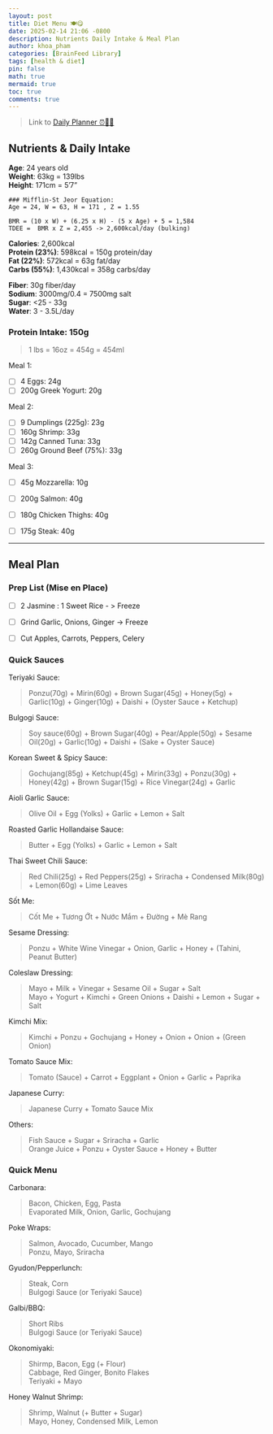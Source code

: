 ```yaml
---
layout: post
title: Diet Menu 🍽️😋
date: 2025-02-14 21:06 -0800
description: Nutrients Daily Intake & Meal Plan
author: khoa_pham
categories: [BrainFeed Library]
tags: [health & diet]
pin: false
math: true
mermaid: true
toc: true
comments: true
---
```


> Link to [Daily Planner ⏰🏋️‍♂️](https://khoapham1002.github.io/mindpalace/posts/daily-planner/)

## Nutrients & Daily Intake
__Age__: 24 years old  
__Weight__: 63kg = 139lbs  
__Height__: 171cm = 5’7”  

```
### Mifflin-St Jeor Equation:
Age = 24, W = 63, H = 171 , Z = 1.55

BMR = (10 x W) + (6.25 x H) - (5 x Age) + 5 = 1,584
TDEE =  BMR x Z = 2,455 -> 2,600kcal/day (bulking)
```

__Calories__: 2,600kcal  
__Protein (23%)__: 598kcal = 150g protein/day   
__Fat (22%)__: 572kcal = 63g fat/day  
__Carbs (55%)__: 1,430kcal = 358g carbs/day

__Fiber__: 30g fiber/day   
__Sodium__: 3000mg/0.4 =  7500mg salt    
__Sugar__: <25 - 33g    
__Water__: 3 - 3.5L/day 



### Protein Intake: 150g
> 1 lbs = 16oz = 454g = 454ml

Meal 1:   
- [ ] 4 Eggs: 24g   
- [ ] 200g Greek Yogurt: 20g   

Meal 2:   
- [ ] 9 Dumplings (225g): 23g  
- [ ] 160g Shrimp: 33g   
- [ ] 142g Canned Tuna: 33g   
- [ ] 260g Ground Beef (75%): 33g  

Meal 3:   
- [ ] 45g Mozzarella: 10g   
- [ ] 200g Salmon: 40g     
- [ ] 180g Chicken Thighs: 40g     
- [ ] 175g Steak: 40g     


***

## Meal Plan
### Prep List (Mise en Place)
- [ ] 2 Jasmine : 1 Sweet Rice - > Freeze
- [ ] Grind Garlic, Onions, Ginger -> Freeze
- [ ] Cut Apples, Carrots, Peppers, Celery


### Quick Sauces
Teriyaki Sauce: 
> Ponzu(70g) + Mirin(60g) + Brown Sugar(45g) + Honey(5g) + Garlic(10g) + Ginger(10g) + Daishi + (Oyster Sauce + Ketchup)

Bulgogi Sauce: 
> Soy sauce(60g) + Brown Sugar(40g) + Pear/Apple(50g) + Sesame Oil(20g)  + Garlic(10g) + Daishi + (Sake + Oyster Sauce)

Korean Sweet & Spicy Sauce:
> Gochujang(85g) + Ketchup(45g) + Mirin(33g) + Ponzu(30g) + Honey(42g) + Brown Sugar(15g) + Rice Vinegar(24g) + Garlic

Aioli Garlic Sauce:
> Olive Oil + Egg (Yolks) + Garlic + Lemon + Salt

Roasted Garlic Hollandaise Sauce:
> Butter + Egg (Yolks) + Garlic + Lemon + Salt

Thai Sweet Chili Sauce: 
> Red Chili(25g) + Red Peppers(25g) + Sriracha + Condensed Milk(80g) + Lemon(60g) + Lime Leaves

Sốt Me:
> Cốt Me + Tương Ớt + Nước Mắm + Đường + Mè Rang

Sesame Dressing: 
> Ponzu + White Wine Vinegar + Onion, Garlic + Honey + (Tahini, Peanut Butter)

Coleslaw Dressing:
> Mayo + Milk + Vinegar + Sesame Oil + Sugar + Salt    
> Mayo + Yogurt + Kimchi + Green Onions + Daishi + Lemon + Sugar + Salt

Kimchi Mix:
> Kimchi + Ponzu + Gochujang + Honey + Onion + Onion + (Green Onion)

Tomato Sauce Mix:
> Tomato (Sauce) + Carrot + Eggplant + Onion + Garlic + Paprika

Japanese Curry:
> Japanese Curry + Tomato Sauce Mix

Others:
> Fish Sauce + Sugar + Sriracha + Garlic    
> Orange Juice + Ponzu + Oyster Sauce + Honey + Butter  


### Quick Menu
Carbonara:
> Bacon, Chicken, Egg, Pasta   
> Evaporated Milk, Onion, Garlic, Gochujang

Poke Wraps:
> Salmon, Avocado, Cucumber, Mango   
> Ponzu, Mayo, Sriracha

Gyudon/Pepperlunch:
> Steak, Corn   
> Bulgogi Sauce (or Teriyaki Sauce)

Galbi/BBQ:
> Short Ribs   
> Bulgogi Sauce (or Teriyaki Sauce)

Okonomiyaki:
> Shirmp, Bacon, Egg (+ Flour)   
> Cabbage, Red Ginger, Bonito Flakes   
> Teriyaki + Mayo

Honey Walnut Shrimp:
> Shrimp, Walnut (+ Butter + Sugar)   
> Mayo, Honey, Condensed Milk, Lemon   